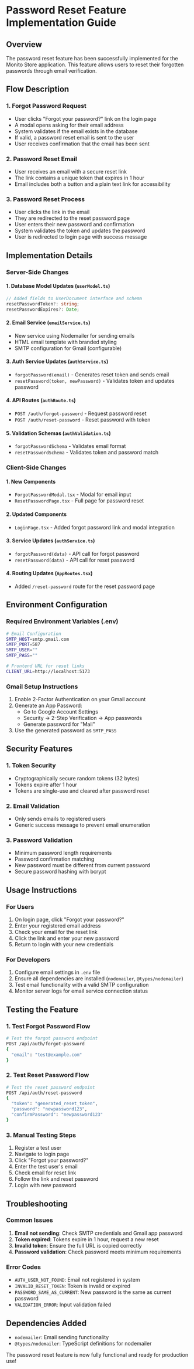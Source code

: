 # Password Reset Feature Implementation Guide

## Overview
The password reset feature has been successfully implemented for the Monito Store application. This feature allows users to reset their forgotten passwords through email verification.

## Flow Description

### 1. Forgot Password Request
- User clicks "Forgot your password?" link on the login page
- A modal opens asking for their email address
- System validates if the email exists in the database
- If valid, a password reset email is sent to the user
- User receives confirmation that the email has been sent

### 2. Password Reset Email
- User receives an email with a secure reset link
- The link contains a unique token that expires in 1 hour
- Email includes both a button and a plain text link for accessibility

### 3. Password Reset Process
- User clicks the link in the email
- They are redirected to the reset password page
- User enters their new password and confirmation
- System validates the token and updates the password
- User is redirected to login page with success message

## Implementation Details

### Server-Side Changes

#### 1. Database Model Updates (`userModel.ts`)
```typescript
// Added fields to UserDocument interface and schema
resetPasswordToken?: string;
resetPasswordExpires?: Date;
```

#### 2. Email Service (`emailService.ts`)
- New service using Nodemailer for sending emails
- HTML email template with branded styling
- SMTP configuration for Gmail (configurable)

#### 3. Auth Service Updates (`authService.ts`)
- `forgotPassword(email)` - Generates reset token and sends email
- `resetPassword(token, newPassword)` - Validates token and updates password

#### 4. API Routes (`authRoute.ts`)
- `POST /auth/forgot-password` - Request password reset
- `POST /auth/reset-password` - Reset password with token

#### 5. Validation Schemas (`authValidation.ts`)
- `forgotPasswordSchema` - Validates email format
- `resetPasswordSchema` - Validates token and password match

### Client-Side Changes

#### 1. New Components
- `ForgotPasswordModal.tsx` - Modal for email input
- `ResetPasswordPage.tsx` - Full page for password reset

#### 2. Updated Components
- `LoginPage.tsx` - Added forgot password link and modal integration

#### 3. Service Updates (`authService.ts`)
- `forgotPassword(data)` - API call for forgot password
- `resetPassword(data)` - API call for reset password

#### 4. Routing Updates (`AppRoutes.tsx`)
- Added `/reset-password` route for the reset password page

## Environment Configuration

### Required Environment Variables (.env)
```bash
# Email Configuration
SMTP_HOST=smtp.gmail.com
SMTP_PORT=587
SMTP_USER=""
SMTP_PASS=""

# Frontend URL for reset links
CLIENT_URL=http://localhost:5173
```

### Gmail Setup Instructions
1. Enable 2-Factor Authentication on your Gmail account
2. Generate an App Password:
   - Go to Google Account Settings
   - Security → 2-Step Verification → App passwords
   - Generate password for "Mail"
3. Use the generated password as `SMTP_PASS`

## Security Features

### 1. Token Security
- Cryptographically secure random tokens (32 bytes)
- Tokens expire after 1 hour
- Tokens are single-use and cleared after password reset

### 2. Email Validation
- Only sends emails to registered users
- Generic success message to prevent email enumeration

### 3. Password Validation
- Minimum password length requirements
- Password confirmation matching
- New password must be different from current password
- Secure password hashing with bcrypt

## Usage Instructions

### For Users
1. On login page, click "Forgot your password?"
2. Enter your registered email address
3. Check your email for the reset link
4. Click the link and enter your new password
5. Return to login with your new credentials

### For Developers
1. Configure email settings in `.env` file
2. Ensure all dependencies are installed (`nodemailer`, `@types/nodemailer`)
3. Test email functionality with a valid SMTP configuration
4. Monitor server logs for email service connection status

## Testing the Feature

### 1. Test Forgot Password Flow
```bash
# Test the forgot password endpoint
POST /api/auth/forgot-password
{
  "email": "test@example.com"
}
```

### 2. Test Reset Password Flow
```bash
# Test the reset password endpoint
POST /api/auth/reset-password
{
  "token": "generated_reset_token",
  "password": "newpassword123",
  "confirmPassword": "newpassword123"
}
```

### 3. Manual Testing Steps
1. Register a test user
2. Navigate to login page
3. Click "Forgot your password?"
4. Enter the test user's email
5. Check email for reset link
6. Follow the link and reset password
7. Login with new password

## Troubleshooting

### Common Issues
1. **Email not sending**: Check SMTP credentials and Gmail app password
2. **Token expired**: Tokens expire in 1 hour, request a new reset
3. **Invalid token**: Ensure the full URL is copied correctly
4. **Password validation**: Check password meets minimum requirements

### Error Codes
- `AUTH_USER_NOT_FOUND`: Email not registered in system
- `INVALID_RESET_TOKEN`: Token is invalid or expired
- `PASSWORD_SAME_AS_CURRENT`: New password is the same as current password
- `VALIDATION_ERROR`: Input validation failed

## Dependencies Added
- `nodemailer`: Email sending functionality
- `@types/nodemailer`: TypeScript definitions for nodemailer

The password reset feature is now fully functional and ready for production use!
